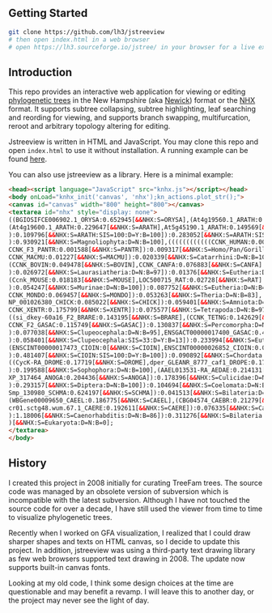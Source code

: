 ## Getting Started
```sh
git clone https://github.com/lh3/jstreeview
# then open index.html in a web browser
# open https://lh3.sourceforge.io/jstree/ in your browser for a live example
```

## Introduction

This repo provides an interactive web application for viewing or editing
[phylogenetic trees][phylotree] in the New Hampshire (aka [Newick][newick])
format or the [NHX][nhx] format.  It supports subtree collapsing, subtree
highlighting, leaf searching and reording for viewing, and supports branch
swapping, multifurcation, reroot and arbitrary topology altering for editing.

Jstreeview is written in HTML and JavaScript. You may clone this repo and open
`index.html` to use it without installation. A running example can be found
[here](https://lh3.sourceforge.io/jstree/).

You can also use jstreeview as a library. Here is a minimal example:
```html
<head><script language="JavaScript" src="knhx.js"></script></head>
<body onLoad="knhx_init('canvas', 'nhx');kn_actions.plot_str();">
<canvas id="canvas" width="800" height="800"></canvas>
<textarea id="nhx" style="display: none">
((BGIOSIFCE006902.1_ORYSA:0.652945[&&NHX:S=ORYSA],(At4g19560.1_ARATH:0.566484[&&NHX:S=ARATH],
(At4g19600.1_ARATH:0.229647[&&NHX:S=ARATH],At5g45190.1_ARATH:0.149569[&&NHX:S=ARATH]
):0.109796[&&NHX:S=ARATH:SIS=100:D=Y:B=100]):0.283052[&&NHX:S=ARATH:SIS=100:D=Y:B=100]
):0.930921[&&NHX:S=Magnoliophyta:D=N:B=100],((((((((((((CCNK_HUMAN:0.001351[&&NHX:S=HUMAN],
CCNK_F3_PANTR:0.001588[&&NHX:S=PANTR]):0.009317[&&NHX:S=Homo/Pan/Gorilla_group:D=N:B=100],
CCNK_MACMU:0.01227[&&NHX:S=MACMU]):0.020339[&&NHX:S=Catarrhini:D=N:B=100],
(CCNK_BOVIN:0.049478[&&NHX:S=BOVIN],CCNK_CANFA:0.076883[&&NHX:S=CANFA]
):0.026972[&&NHX:S=Laurasiatheria:D=N:B=97]):0.01376[&&NHX:S=Eutheria:D=N:B=62],
(Ccnk_MOUSE:0.018183[&&NHX:S=MOUSE],LOC500715_RAT:0.02728[&&NHX:S=RAT]
):0.054247[&&NHX:S=Murinae:D=N:B=100]):0.087752[&&NHX:S=Eutheria:D=N:B=65],
CCNK_MONDO:0.069457[&&NHX:S=MONDO]):0.053263[&&NHX:S=Theria:D=N:B=83],
NP_001026380_CHICK:0.085022[&&NHX:S=CHICK]):0.059401[&&NHX:S=Amniota:D=N:B=80],
CCNK_XENTR:0.175799[&&NHX:S=XENTR]):0.075577[&&NHX:S=Tetrapoda:D=N:B=97],
((si_dkey-60a16_F2_BRARE:0.143195[&&NHX:S=BRARE],(CCNK_TETNG:0.142629[&&NHX:S=TETNG],
CCNK_F2_GASAC:0.115749[&&NHX:S=GASAC]):0.130837[&&NHX:S=Percomorpha:D=N:B=100]
):0.077038[&&NHX:S=Clupeocephala:D=N:B=95],ENSGACT00000017400_GASAC:0.40355[&&NHX:S=GASAC]
):0.058401[&&NHX:S=Clupeocephala:SIS=33:D=Y:B=13]):0.233994[&&NHX:S=Euteleostomi:D=N:B=18],
(ENSCINT00000017473_CIOIN:0[&&NHX:S=CIOIN],ENSCINT00000026852_CIOIN:0.002343[&&NHX:S=CIOIN]
):0.481407[&&NHX:S=CIOIN:SIS=100:D=Y:B=100]):0.090892[&&NHX:S=Chordata:D=N:B=98],
((CycK-RA_DROME:0.17719[&&NHX:S=DROME],dper_GLEANR_8777_caf1_DROPE:0.174477[&&NHX:S=DROPE]
):0.199588[&&NHX:S=Sophophora:D=N:B=100],(AAEL013531-RA_AEDAE:0.214131[&&NHX:S=AEDAE],
XP_317464_ANOGA:0.204436[&&NHX:S=ANOGA]):0.178396[&&NHX:S=Culicidae:D=N:B=100]
):0.293157[&&NHX:S=Diptera:D=N:B=100]):0.104694[&&NHX:S=Coelomata:D=N:B=98],
Smp_130980_SCHMA:0.624197[&&NHX:S=SCHMA]):0.041513[&&NHX:S=Bilateria:D=N:B=84],
(WBGene00009650_CAEEL:0.186775[&&NHX:S=CAEEL],(CBG04574_CAEBR:0.21279[&&NHX:S=CAEBR],
cr01.sctg48.wum.67.1_CAERE:0.192611[&&NHX:S=CAERE]):0.076335[&&NHX:S=Caenorhabditis:D=N:B=86]
):1.18006[&&NHX:S=Caenorhabditis:D=N:B=86]):0.311276[&&NHX:S=Bilateria:D=N:B=84]
)[&&NHX:S=Eukaryota:D=N:B=0];
</textarea>
</body>
```

## History

I created this project in 2008 initially for curating TreeFam trees. The source
code was managed by an obsolete version of subversion which is incompatible
with the latest subversion. Although I have not touched the source code for
over a decade, I have still used the viewer from time to time to visualize
phylogenetic trees.

Recently when I worked on GFA visualization, I realized that I could draw
sharper shapes and texts on HTML canvas, so I decide to update this project.
In addition, jstreeview was using a third-party text drawing library as few web
browsers supported text drawing in 2008. The update now supports built-in
canvas fonts.

Looking at my old code, I think some design choices at the time are
questionable and may benefit a revamp. I will leave this to another day, or
the project may never see the light of day.

[phylotree]: https://en.wikipedia.org/wiki/Phylogenetic_tree
[newick]: https://en.wikipedia.org/wiki/Newick_format
[nhx]: https://en.wikipedia.org/wiki/Newick_format#New_Hampshire_X_format
